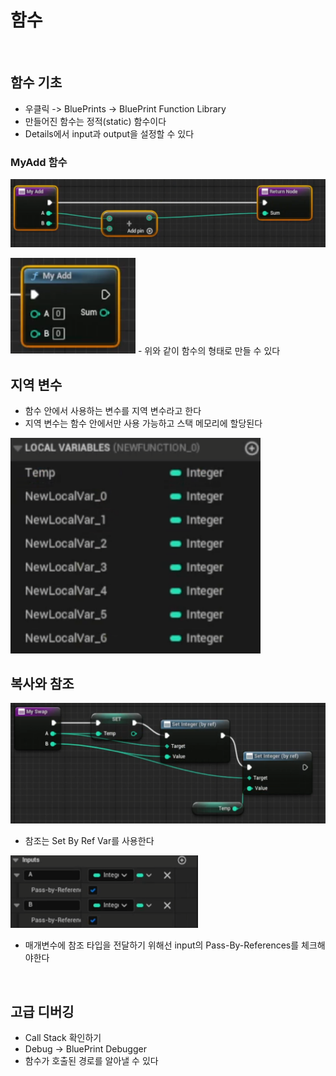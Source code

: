# 함수

<br>

## 함수 기초

- 우클릭 -> BluePrints -> BluePrint Function Library
- 만들어진 함수는 정적(static) 함수이다
- Details에서 input과 output을 설정할 수 있다

### MyAdd 함수

<img src="./images/MyAdd.png" width = 600><br>

<img src="./images/MyAddFunc.png" width = 200>
- 위와 같이 함수의 형태로 만들 수 있다

<br>

## 지역 변수

- 함수 안에서 사용하는 변수를 지역 변수라고 한다
- 지역 변수는 함수 안에서만 사용 가능하고 스택 메모리에 할당된다

<img src="./images/LocalVar.png" width = 400>

<br>

## 복사와 참조

<img src="./images/Ref.png" width = 600>

- 참조는 Set By Ref Var를 사용한다

<img src="./images/PassRef.png" width = 300>

- 매개변수에 참조 타입을 전달하기 위해선 input의 Pass-By-References를 체크해야한다

<br>

## 고급 디버깅

- Call Stack 확인하기
- Debug -> BluePrint Debugger
- 함수가 호출된 경로를 알아낼 수 있다